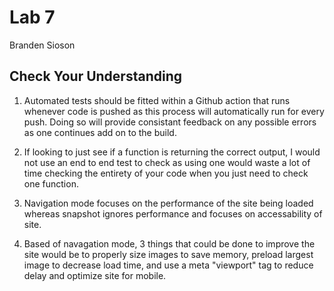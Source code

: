 # Lab 7 
Branden Sioson

## Check Your Understanding
1) Automated tests should be fitted within a Github action that runs whenever code is pushed as this process will automatically run for every push. Doing so will provide consistant feedback on any possible errors as one continues add on to the build.

2) If looking to just see if a function is returning the correct output, I would not use an end to end test to check as using one would waste a lot of time checking the entirety of your code when you just need to check one function.

3) Navigation mode focuses on the performance of the site being loaded whereas snapshot ignores performance and focuses on accessability of site.

4) Based of navagation mode, 3 things that could be done to improve the site would be to properly size images to save memory, preload largest image to decrease load time, and use a meta "viewport" tag to reduce delay and optimize site for mobile.




